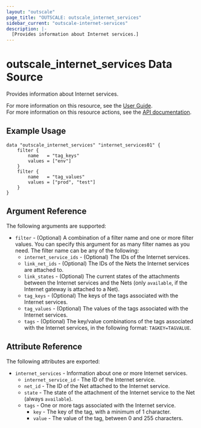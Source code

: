 ```yaml
---
layout: "outscale"
page_title: "OUTSCALE: outscale_internet_services"
sidebar_current: "outscale-internet-services"
description: |-
  [Provides information about Internet services.]
---
```


# outscale_internet_services Data Source

Provides information about Internet services.

For more information on this resource, see the [User Guide](https://docs.outscale.com/en/userguide/About-Internet-Gateways.html).  
For more information on this resource actions, see the [API documentation](https://docs.outscale.com/api#3ds-outscale-api-internetservice).

## Example Usage

```hcl
data "outscale_internet_services" "internet_services01" {
    filter {
        name   = "tag_keys"
        values = ["env"]
    }
    filter {
        name   = "tag_values"
        values = ["prod", "test"]
    }
}
```

## Argument Reference

The following arguments are supported:

* `filter` - (Optional) A combination of a filter name and one or more filter values. You can specify this argument for as many filter names as you need. The filter name can be any of the following:
    * `internet_service_ids` - (Optional) The IDs of the Internet services.
    * `link_net_ids` - (Optional) The IDs of the Nets the Internet services are attached to.
    * `link_states` - (Optional) The current states of the attachments between the Internet services and the Nets (only `available`, if the Internet gateway is attached to a Net).
    * `tag_keys` - (Optional) The keys of the tags associated with the Internet services.
    * `tag_values` - (Optional) The values of the tags associated with the Internet services.
    * `tags` - (Optional) The key/value combinations of the tags associated with the Internet services, in the following format: `TAGKEY=TAGVALUE`.

## Attribute Reference

The following attributes are exported:

* `internet_services` - Information about one or more Internet services.
    * `internet_service_id` - The ID of the Internet service.
    * `net_id` - The ID of the Net attached to the Internet service.
    * `state` - The state of the attachment of the Internet service to the Net (always `available`).
    * `tags` - One or more tags associated with the Internet service.
        * `key` - The key of the tag, with a minimum of 1 character.
        * `value` - The value of the tag, between 0 and 255 characters.
